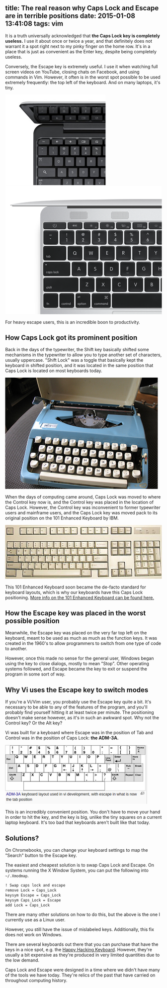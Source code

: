 title: The real reason why Caps Lock and Escape are in terrible positions
date: 2015-01-08 13:41:08
tags: vim
---

It is a truth universally acknowledged that **the Caps Lock key is completely useless.** I use it about once or twice a year, and that definitely does not warrant it a spot right next to my pinky finger on the home row. It's in a place that is just as convenient as the Enter key, despite being completely useless.

Conversely, the Escape key is extremely useful. I use it when watching full screen videos on YouTube, closing chats on Facebook, and using commands in Vim. However, it often is in the worst spot possible to be used extremely frequently: the top left of the keyboard. And on many laptops, it's tiny.

![Chromebook Keyboard][chromebook-keyboard]
![Mac Keyboard][escape-mac]

For heavy escape users, this is an incredible boon to productivity.

## How Caps Lock got its prominent position

Back in the days of the typewriter, the Shift key basically shifted some mechanisms in the typewriter to allow you to type another set of characters, usually uppercase. "Shift Lock" was a toggle that basically kept the keyboard in shifted position, and it was located in the same position that Caps Lock is located on most keyboards today.

![typewriter][typewriter]

When the days of computing came around, Caps Lock was moved to where the Control key now is, and the Control key was placed in the location of Caps Lock. However, the Control key was inconvenient to former typewriter users and mainframe users, and the Caps Lock key was moved pack to its original position on the 101 Enhanced Keyboard by IBM.

![101-Key IBM][101key-ibm]

This 101 Enhanced Keyboard soon became the de-facto standard for keyboard layouts, which is why our keyboards have this Caps Lock positioning. [More info on the 101 Enhanced Keyboard can be found here.][101key-info]

## How the Escape key was placed in the worst possible position

Meanwhile, the Escape key was placed on the very far top left on the keyboard, meant to be used as much as much as the function keys. It was created in the 1960's to allow programmers to switch from one type of code to another.

However, once this made no sense for the general user, Windows began using the key to close dialogs, mostly to mean "Stop". Other operating systems followed, and Escape became the key to exit or suspend the program in some sort of way.

## Why Vi uses the Escape key to switch modes

If you're a Vi/Vim user, you probably use the Escape key quite a bit. It's necessary to be able to any of the features of the program, and you'll probably find yourself hitting it at least twice per minute. The positioning doesn't make sense however, as it's in such an awkward spot. Why not the Control key? Or the Alt key?

Vi was built for a keyboard where Escape was in the position of Tab and Control was in the position of Caps Lock: **the ADM-3A.**

![ADM-3A Keyboard][adm-3a]

This is an incredibly convenient position. You don't have to move your hand in order to hit the key, and the key is big, unlike the tiny squares on a current laptop keyboard. It's too bad that keyboards aren't built like that today.

## Solutions?

On Chromebooks, you can change your keyboard settings to map the "Search" button to the Escape key.

The easiest and cheapest solution is to swap Caps Lock and Escape. On systems running the X Window System, you can put the following into `~/.Xmodmap`.

```
! Swap caps lock and escape
remove Lock = Caps_Lock
keysym Escape = Caps_Lock
keysym Caps_Lock = Escape
add Lock = Caps_Lock
```

There are many other solutions on how to do this, but the above is the one I currently use as a Linux user.

However, you still have the issue of mislabeled keys. Additionally, this fix does not work on Windows.

There are several keyboards out there that you can purchase that have the keys in a nice spot, e.g. the [Happy Hacking Keyboard][happy-hacking-keyboard]. However, they're usually a bit expensive as they're produced in very limited quantities due to the low demand.

Caps Lock and Escape were designed in a time where we didn't have many of the tools we have today. They're relics of the past that have carried on throughout computing history.

[101key-info]: http://www.pcguide.com/ref/kb/layout/stdEnh101-c.html
[happy-hacking-keyboard]: http://www.amazon.com/gp/product/B000EXZ0VC/ref=as_li_tl?ie=UTF8&camp=1789&creative=390957&creativeASIN=B000EXZ0VC&linkCode=as2&tag=colleged07a-20&linkId=NZT5S47X3O26UYYH

[chromebook-keyboard]: /img/chromebook-keyboard.png
[escape-mac]: /img/escape-mac.png
[typewriter]: /img/typewriter.png
[101key-ibm]: /img/101key-ibm.png
[adm-3a]: /img/adm-3a.png

